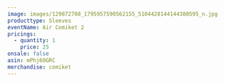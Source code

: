 ```yaml
---
image: images/129872708_1795957590562155_5104428144144380595_n.jpg
producttype: Sleeves
eventName: Air Comiket 2
pricings:
  - quantity: 1
    price: 25
onsale: false
asin: mPhj60GRC
merchandise: comiket
---
```

